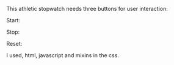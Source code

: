 This athletic stopwatch needs three buttons for user interaction:

Start:

Stop:

Reset:

I used, html, javascript and mixins in the css.
